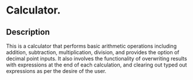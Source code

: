 # Calculator. 

## Description 

This is a calculator that performs basic arithmetic operations including addition, subtraction, multiplication, division, and provides the option of decimal point inputs. It also involves the functionality of overwriting results with expressions at the end of each calculation, and clearing out typed out expressions as per the desire of the user. 
